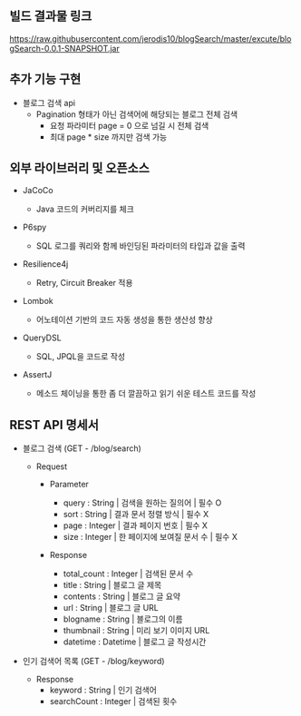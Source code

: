 
## 빌드 결과물 링크
https://raw.githubusercontent.com/jerodis10/blogSearch/master/excute/blogSearch-0.0.1-SNAPSHOT.jar


## 추가 기능 구현
- 블로그 검색 api
  - Pagination 형태가 아닌 검색어에 해당되는 블로그 전체 검색 
    - 요청 파라미터 page = 0 으로 넘길 시 전체 검색
    - 최대 page * size 까지만 검색 가능


## 외부 라이브러리 및 오픈소스
- JaCoCo 
  - Java 코드의 커버리지를 체크
  
- P6spy 
  - SQL 로그를 쿼리와 함께 바인딩된 파라미터의 타입과 값을 출력

- Resilience4j
  - Retry, Circuit Breaker 적용

- Lombok
  - 어노테이션 기반의 코드 자동 생성을 통한 생산성 향상

- QueryDSL
  - SQL, JPQL을 코드로 작성

- AssertJ
  - 메소드 체이닝을 통한 좀 더 깔끔하고 읽기 쉬운 테스트 코드를 작성


## REST API 명세서
- 블로그 검색 (GET - /blog/search)
  - Request
    - Parameter
      - query : String | 검색을 원하는 질의어 | 필수 O
      - sort : String | 결과 문서 정렬 방식 | 필수 X
      - page : Integer | 결과 페이지 번호 | 필수 X
      - size : Integer | 한 페이지에 보여질 문서 수 | 필수 X
    
    - Response
      - total_count : Integer | 검색된 문서 수
      - title : String | 블로그 글 제목
      - contents : String | 블로그 글 요약
      - url : String | 블로그 글 URL
      - blogname : String | 블로그의 이름
      - thumbnail : String | 미리 보기 이미지 URL
      - datetime : Datetime | 블로그 글 작성시간

- 인기 검색어 목록 (GET - /blog/keyword)
  - Response
    - keyword : String | 인기 검색어
    - searchCount : Integer | 검색된 횟수
     